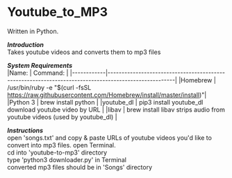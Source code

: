 # Youtube_to_MP3

Written in Python.

***Introduction***\
    Takes youtube videos and converts them to mp3 files

***System Requirements***\
    |Name:       |    Command:                                                                                          |
    |------------|------------------------------------------------------------------------------------------------------|
    |Homebrew    |    /usr/bin/ruby -e "$(curl -fsSL https://raw.githubusercontent.com/Homebrew/install/master/install)"|
    |Python 3    |    brew install python                                                                               |
    |youtube_dl  |    pip3 install youtube_dl     download youtube video by URL                                         |
    |libav       |    brew install libav          strips audio from youtube videos (used by youtube_dl)                 |
                                                
                                                
***Instructions***\
    open 'songs.txt' and copy & paste URLs of youtube videos you'd like to convert into mp3 files.
    open Terminal.\
    cd into 'youtube-to-mp3' directory\
    type 'python3 downloader.py' in Terminal\
    converted mp3 files should be in 'Songs' directory
